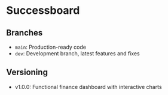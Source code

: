    # Successboard

   ## Branches
   - `main`: Production-ready code
   - `dev`: Development branch, latest features and fixes

   ## Versioning
   - v1.0.0: Functional finance dashboard with interactive charts